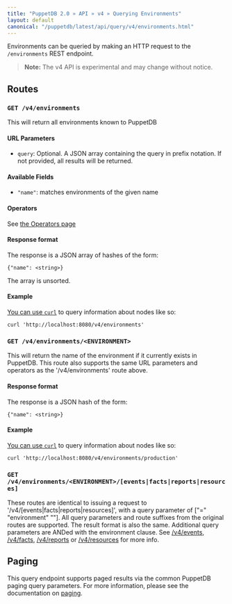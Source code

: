 ```yaml
---
title: "PuppetDB 2.0 » API » v4 » Querying Environments"
layout: default
canonical: "/puppetdb/latest/api/query/v4/environments.html"
---
```


[curl]: ../curl.html#using-curl-from-localhost-non-sslhttp
[paging]: ./paging.html
[events]: ./events.html
[reports]: ./reports.html
[resources]: ./resources.html
[facts]: ./facts.html

Environments can be queried by making an HTTP request to the `/environments` REST
endpoint.

> **Note:** The v4 API is experimental and may change without notice.

## Routes

### `GET /v4/environments`

This will return all environments known to PuppetDB

#### URL Parameters

* `query`: Optional. A JSON array containing the query in prefix notation. If
  not provided, all results will be returned.

#### Available Fields

* `"name"`: matches environments of the given name

#### Operators

See [the Operators page](./operators.html)

#### Response format

The response is a JSON array of hashes of the form:

    {"name": <string>}

The array is unsorted.

#### Example

[You can use `curl`][curl] to query information about nodes like so:

    curl 'http://localhost:8080/v4/environments'

### `GET /v4/environments/<ENVIRONMENT>`

This will return the name of the environment if it currently exists in PuppetDB. This route also supports the same URL parameters and operators as the '/v4/environments' route above.

#### Response format

The response is a JSON hash of the form:

    {"name": <string>}

#### Example

[You can use `curl`][curl] to query information about nodes like so:

    curl 'http://localhost:8080/v4/environments/production'

### `GET /v4/environments/<ENVIRONMENT>/[events|facts|reports|resources]`

These routes are identical to issuing a request to
'/v4/[events|facts|reports|resources]', with a query parameter of
["=" "environment" "<ENVIRONMENT>"]. All query parameters and route
suffixes from the original routes are supported. The result format is also
the same. Additional query parameters are ANDed with the environment
clause. See [/v4/events][events], [/v4/facts][facts],
[/v4/reports][reports] or [/v4/resources][resources] for
more info.

## Paging

This query endpoint supports paged results via the common PuppetDB paging
query parameters.  For more information, please see the documentation
on [paging][paging].
